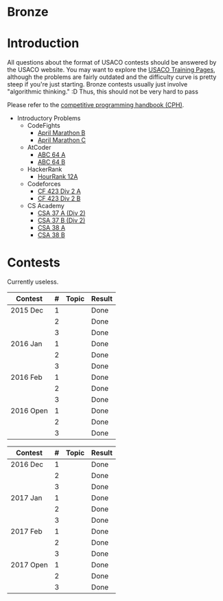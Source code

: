 # Bronze

# Introduction

All questions about the format of USACO contests should be answered by the USACO website. You may want to explore the [USACO Training Pages](http://train.usaco.org/), although the problems are fairly outdated and the difficulty curve is pretty steep if you're just starting. Bronze contests usually just involve "algorithmic thinking." :D Thus, this should not be very hard to pass

Please refer to the [competitive programming handbook (CPH)](https://cses.fi/book.pdf).

* Introductory Problems
    * CodeFights
        * [April Marathon B](https://codefights.com/tournaments/BLhuiuSY4neuXPXet/B)
        * [April Marathon C](https://codefights.com/tournaments/BLhuiuSY4neuXPXet/C)
    * AtCoder
        * [ABC 64 A](http://abc064.contest.atcoder.jp/tasks/abc064_a)
        * [ABC 64 B](http://abc064.contest.atcoder.jp/tasks/abc064_b)
    * HackerRank
        * [HourRank 12A](https://www.hackerrank.com/contests/hourrank-12/challenges/repeated-string)
    * Codeforces
        * [CF 423 Div 2 A](http://codeforces.com/contest/831/problem/A)
        * [CF 423 Div 2 B](http://codeforces.com/contest/831/problem/B)
    * CS Academy
        * [CSA 37 A (Div 2)](https://csacademy.com/contest/round-37/task/boring-number/)
        * [CSA 37 B (Div 2)](https://csacademy.com/contest/round-37/task/group-split/)
        * [CSA 38 A](https://csacademy.com/contest/round-38/task/shoe-pairs/)
        * [CSA 38 B](https://csacademy.com/contest/round-38/task/attack-and-speed/)


# Contests 

Currently useless.

| Contest         | # | Topic            | Result                 |
| ------------- | ----- |---------------| ---------------------- |
| 2015 Dec | 1 | | Done |
|  | 2 | | Done |
|  | 3 | | Done |
| 2016 Jan | 1 | | Done |
|  | 2 | | Done |
|  | 3 | | Done |
| 2016 Feb | 1 | | Done |
|  |  2 | | Done |
| | 3 | | Done |
| 2016 Open | 1 | | Done |
|  | 2 | | Done |
| | 3 | | Done |

| Contest         | #                          | Topic            | Result                 |
| ------------- | ------------------------------------- |---------------| ---------------------- |
| 2016 Dec | 1 | | Done |
| | 2 | | Done |
| | 3 | | Done |
| 2017 Jan | 1 | | Done |
|  | 2 | | Done |
|  | 3 | | Done |
| 2017 Feb | 1 | | Done |
| | 2 | | Done |
| | 3 | | Done |
| 2017 Open | 1 | | Done |
| | 2 | | Done |
| | 3 | | Done |
